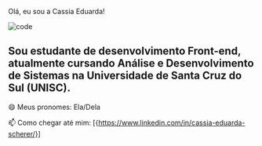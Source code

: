 Olá, eu sou a Cassia Eduarda!

![code](https://user-images.githubusercontent.com/80048051/226607683-e9b692b9-0ba6-44ff-8333-dadc2cca2419.gif)


## Sou estudante de desenvolvimento Front-end, atualmente cursando Análise e Desenvolvimento de Sistemas na Universidade de Santa Cruz do Sul (UNISC).

😄 Meus pronomes: Ela/Dela

📫 Como chegar até mim: [{https://www.linkedin.com/in/cassia-eduarda-scherer/}]
